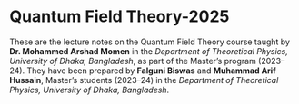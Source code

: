 # Quantum Field Theory-2025
These are the lecture notes on the Quantum Field Theory course taught by **Dr. Mohammed Arshad Momen** in the _Department of Theoretical Physics, University of Dhaka, Bangladesh_, as part of the Master’s program (2023–24). They have been prepared by **Falguni Biswas** and **Muhammad Arif Hussain**, Master’s students (2023–24) in the _Department of Theoretical Physics, University of Dhaka, Bangladesh_.
